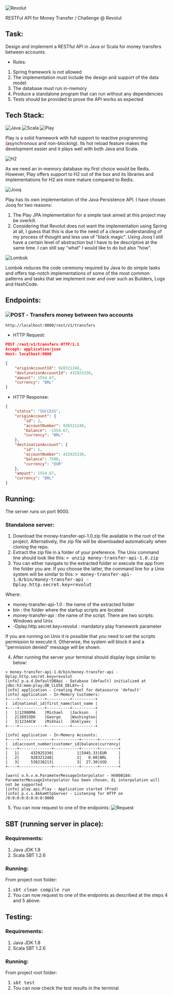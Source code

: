 ![Revolut](https://www.vectorlogo.zone/logos/revolut/revolut-card.png)

RESTFul API for Money Transfer / Challenge @ Revolut

## Task:
Design and implement a RESTful API in Java or Scala for money transfers between accounts.
* Rules:

1) Spring framework is not allowed
2) The implementation must include the design and support of the data model
3) The database must run in-memory
4) Produce a standalone program that can run without any dependencies
5) Tests should be provided to prove the API works as expected

## Tech Stack:
![Java](https://img.shields.io/badge/Java-1.8-red.svg?style=plastic)
![Scala](https://img.shields.io/badge/Scala-2.12.7-blue.svg?style=plastic)
![Play](https://img.shields.io/badge/Play%20Framework-2.6.18-green.svg?style=plastic)

Play is a solid framework with full support to reactive programming (asynchronous and non-blocking). Its hot reload feature makes the development easier and it plays well with both Java and Scala.

![H2](https://img.shields.io/badge/h2Database-1.4.192-blue.svg?style=plastic)

As we need an in-memory database my first choice would be Redis. However, Play offers support to H2 out of the box and its libraries and implementations for H2 are more mature compared to Redis.

![Jooq](https://img.shields.io/badge/Jooq-3.11.5-blue.svg?style=plastic)

Play has its own implementation of the Java Persistence API. I have chosen Jooq for two reasons:
1) The Play JPA implementation for a simple task aimed at this project may be overkill.
2) Considering that Revolut does not want the implementation using Spring at all, I guess that this is due to the need of a clearer understanding of my process of thought and less use of "black magic". Using Jooq I still have a certain level of abstraction but I have to be descriptive at the same time. I can still say "what" I would like to do but also "how".

![Lombok](https://img.shields.io/badge/lombok-1.18.2-blue.svg?style=plastic)

Lombok reduces the code ceremony required by Java to do simple tasks and offers top-notch implementations of some of the most common patterns and tasks that we implement over and over such as Builders, Logs and HashCode.

## Endpoints:
### ![POST](https://img.shields.io/badge/POST-red.svg?style=plastic) - Transfers money between two accounts

```
http://localhost:9000/rest/v1/transfers
```

* HTTP Request:
```json
POST /rest/v1/transfers HTTP/1.1
Accept: application/json
Host: localhost:9000

{
	"originAccountId": 928321248,
	"destinationAccountId": 432925330,
	"amount": 1554.67,
	"currency": "BRL"
}
```

* HTTP Response:
```json
{
    "status": "SUCCESS",
    "originAccount": {
        "id": 2,
        "accountNumber": 928321248,
        "balance": -1554.67,
        "currency": "BRL"
    },
    "destinationAccount": {
        "id": 1,
        "accountNumber": 432925330,
        "balance": 7500,
        "currency": "EUR"
    },
    "amount": 1554.67,
    "currency": "BRL"
}
```

## Running:
The server runs on port 9000.
### Standalone server:
1) Download the money-transfer-api-1.0.zip file available in the root of the project. Alternatively, the zip file will be downloaded automatically when cloning the repo.
2) Extract the zip file in a folder of your preference. The Unix command line should look like this: <kbd>> unzip money-transfer-api-1.0.zip</kbd>
3) You can either navigate to the extracted folder or execute the app from the folder you are. If you choose the latter, the command line for a Unix system will be similar to this: <kbd>> money-transfer-api-1.0/bin/money-transfer-api -Dplay.http.secret.key=revolut</kbd>

Where:
   * money-transfer-api-1.0 : the name of the extracted folder
   * bin : the folder where the startup scripts are located
   * money-transfer-api : the name of the script. There are two scripts: Windows and Unix
   * -Dplay.http.secret.key=revolut : mandatory  play framework parameter


If you are running on Unix it is possible that you need to set the scripts permission to execute it. Otherwise, the system will block it and a "permission denied" message will be shown.

4) After running the server your terminal should display logs similar to below:
```
> money-transfer-api-1.0/bin/money-transfer-api -Dplay.http.secret.key=revolut
[info] p.a.d.DefaultDBApi - Database [default] initialized at jdbc:h2:mem:play;DB_CLOSE_DELAY=-1
[info] application - Creating Pool for datasource 'default'
[info] application - In-Memory Customers:
+----+-----------+----------+----------+
|  id|national_id|first_name|last_name |
+----+-----------+----------+----------+
|   1|12900MA    |Michael   |Jackson   |
|   2|18933DU    |George    |Washington|
|   3|12344CW    |Mikhail   |Koklyaev  |
+----+-----------+----------+----------+

[info] application - In-Memory Accounts:
+----+--------------+-----------+-------+--------+
|  id|account_number|customer_id|balance|currency|
+----+--------------+-----------+-------+--------+
|   1|     432925330|          1|5945.33|EUR     |
|   2|     928321248|          2|   0.00|BRL     |
|   3|     538238213|          3|  27.30|USD     |
+----+--------------+-----------+-------+--------+

[warn] o.h.v.m.ParameterMessageInterpolator - HV000184: ParameterMessageInterpolator has been chosen, EL interpolation will not be supported
[info] play.api.Play - Application started (Prod)
[info] p.c.s.AkkaHttpServer - Listening for HTTP on /0:0:0:0:0:0:0:0:9000
```

5) You can now request to one of the endpoints:
![Request](https://image.ibb.co/kTapbV/Screenshot-2018-10-26-at-01-58-50.png)

## SBT (running server in place):
### Requirements:
1) Java JDK 1.8
2) Scala SBT 1.2.6
### Running:
From project root folder:
1) <kbd>sbt clean compile run</kbd>
2) You can now request to one of the endpoints as described at the steps 4 and 5 above.

## Testing:
### Requirements:
1) Java JDK 1.8
2) Scala SBT 1.2.6
### Running:
From project root folder:
1) <kbd>sbt test</kbd>
2) Tou can now check the test results in the terminal